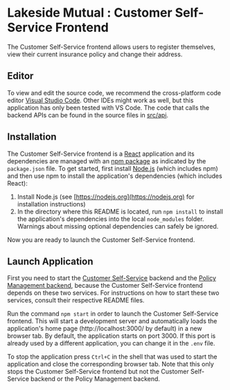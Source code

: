 # Lakeside Mutual : Customer Self-Service Frontend

The Customer Self-Service frontend allows users to register themselves, view their current insurance policy and change their address.

## Editor

To view and edit the source code, we recommend the cross-platform code editor [Visual Studio Code](https://code.visualstudio.com/). Other IDEs might work as well, but this application has only been tested with VS Code. The code that calls the backend APIs can be found in the source files in [src/api](src/api).

## Installation

The Customer Self-Service frontend is a [React](https://reactjs.org/) application and its dependencies are managed with an [npm package](https://www.npmjs.com/) as indicated by the `package.json` file. To get started, first install [Node.js](https://nodejs.org) (which includes npm) and then use npm to install the application's dependencies (which includes React):

1.  Install Node.js (see [https://nodejs.org](https://nodejs.org) for installation instructions)
2.  In the directory where this README is located, run `npm install` to install the application's dependencies into the local `node_modules` folder. Warnings about missing optional dependencies can safely be ignored.

Now you are ready to launch the Customer Self-Service frontend.

## Launch Application

First you need to start the [Customer Self-Service](../customer-self-service-backend) backend and the [Policy Management backend](../policy-management-backend), because the Customer Self-Service frontend depends on these two services. For instructions on how to start these two services, consult their respective README files.

Run the command `npm start` in order to launch the Customer Self-Service frontend. This will start a development server and automatically loads the application's home page (http://localhost:3000/ by default) in a new browser tab. By default, the application starts on port 3000. If this port is already used by a different application, you can change it in the `.env` file.

To stop the application press `Ctrl+C` in the shell that was used to start the application and close the corresponding browser tab. Note that this only stops the Customer Self-Service frontend but not the Customer Self-Service backend or the Policy Management backend.
